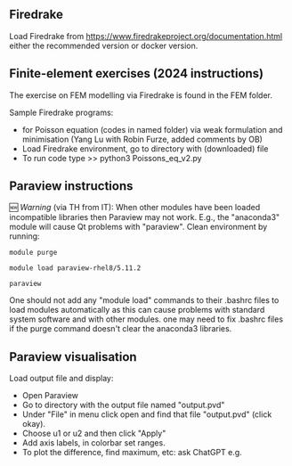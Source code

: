 ## Firedrake

Load Firedrake from https://www.firedrakeproject.org/documentation.html either the recommended version or docker version.

## Finite-element exercises (2024 instructions)

The exercise on FEM modelling via Firedrake is found in the FEM folder.

Sample Firedrake programs:
- for Poisson equation (codes in named folder) via weak formulation and minimisation (Yang Lu with Robin Furze, added comments by OB)
- Load Firedrake environment, go to directory with (downloaded) file
- To run code type >> python3 Poissons_eq_v2.py

## Paraview instructions

:new: *Warning* (via TH from IT): When other modules have been loaded incompatible libraries then Paraview may not work.
E.g., the "anaconda3" module will cause Qt problems with "paraview". Clean environment by running:

`module purge`

`module load paraview-rhel8/5.11.2`

`paraview`

One should not add any "module load" commands to their .bashrc files to load
modules automatically as this can cause problems with standard system software and
with other modules.  one may need to fix .bashrc files if the purge command
doesn't clear the anaconda3 libraries.

## Paraview visualisation
Load output file and display:
- Open Paraview
- Go to directory with the output file named "output.pvd"
- Under "File" in menu click open and find that file "output.pvd" (click okay).
- Choose u1 or u2 and then click "Apply"
- Add axis labels, in colorbar set ranges.
- To plot the difference, find maximum, etc: ask ChatGPT e.g.


